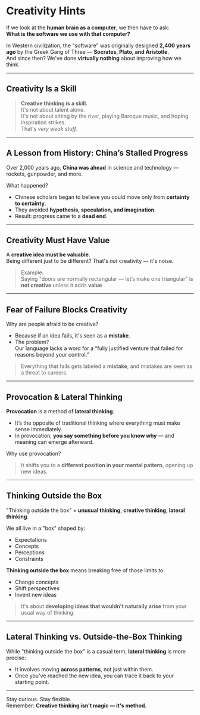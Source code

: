 
# Creativity Hints

If we look at the **human brain as a computer**, we then have to ask:  
**What is the software we use with that computer?**

In Western civilization, the "software" was originally designed **2,400 years ago** by the Greek Gang of Three — **Socrates, Plato, and Aristotle**.  
And since then? We've done **virtually nothing** about improving how we think.

---

## Creativity Is a Skill

> **Creative thinking is a skill.**  
> It's not about talent alone.  
> It's not about sitting by the river, playing Baroque music, and hoping inspiration strikes.  
> That's *very weak stuff.*

---

## A Lesson from History: China’s Stalled Progress

Over 2,000 years ago, **China was ahead** in science and technology — rockets, gunpowder, and more.

What happened?

- Chinese scholars began to believe you could move only from **certainty to certainty**.
- They avoided **hypothesis, speculation, and imagination**.
- Result: progress came to a **dead end**.

---

## Creativity Must Have Value

A **creative idea must be valuable**.  
Being different just to be different? That's *not* creativity — it's noise.

> Example:  
> Saying "doors are normally rectangular — let’s make one triangular" is **not creative** unless it adds **value**.

---

## Fear of Failure Blocks Creativity

Why are people afraid to be creative?

- Because if an idea fails, it's seen as a **mistake**.
- The problem?  
  Our language lacks a word for a “fully justified venture that failed for reasons beyond your control.”

> Everything that fails gets labeled a **mistake**, and mistakes are seen as a threat to careers.

---

## Provocation & Lateral Thinking

**Provocation** is a method of **lateral thinking**.

- It’s the opposite of traditional thinking where everything must make sense immediately.
- In provocation, **you say something before you know why** — and meaning can emerge afterward.

Why use provocation?

> It shifts you to a **different position in your mental pattern**, opening up new ideas.

---

## Thinking Outside the Box

"Thinking outside the box" = **unusual thinking**, **creative thinking**, **lateral thinking**.

We all live in a "box" shaped by:
- Expectations  
- Concepts  
- Perceptions  
- Constraints

**Thinking outside the box** means breaking free of those limits to:
- Change concepts
- Shift perspectives
- Invent new ideas

> It's about **developing ideas that wouldn't naturally arise** from your usual way of thinking.

---

## Lateral Thinking vs. Outside-the-Box Thinking

While "thinking outside the box" is a casual term, **lateral thinking** is more precise:

- It involves moving **across patterns**, not just within them.
- Once you've reached the new idea, you can trace it back to your starting point.

---

Stay curious. Stay flexible.  
Remember: **Creative thinking isn't magic — it's method.**
